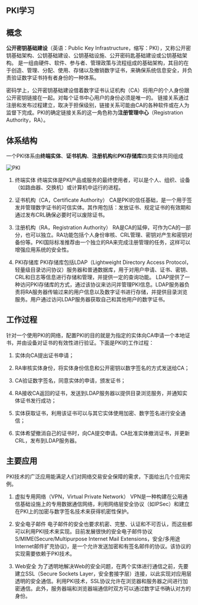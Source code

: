 ## PKI学习

## 概念

**公开密钥基础建设**（英语：Public Key Infrastructure，缩写：PKI），又称公开密钥基础架构、公钥基础建设、公钥基础设施、公开密码匙基础建设或公钥基础架构。
是一组由硬件、软件、参与者、管理政策与流程组成的基础架构，其目的在于创造、管理、分配、使用、存储以及撤销数字证书，来确保系统信息安全，并负责验证数字证书持有者身份的一种体系。

密码学上，公开密钥基础建设借着数字证书认证机构（CA）将用户的个人身份跟公开密钥链接在一起。对每个证书中心用户的身份必须是唯一的。
链接关系通过注册和发布过程建立，取决于担保级别，链接关系可能由CA的各种软件或在人为监督下完成。PKI的确定链接关系的这一角色称为**注册管理中心**（Registration Authority，RA）。

## 体系结构

一个PKI体系由**终端实体**、**证书机构**、**注册机构**和**PKI存储库**四类实体共同组成

![PKI]()

  1. 终端实体
终端实体是PKI产品或服务的最终使用者，可以是个人、组织、设备（如路由器、交换机）或计算机中运行的进程。

  2. 证书机构（CA，Certificate Authority）
CA是PKI的信任基础，是一个用于签发并管理数字证书的可信实体。其作用包括：发放证书、规定证书的有效期和通过发布CRL确保必要时可以废除证书。

  3. 注册机构（RA，Registration Authority）
RA是CA的延伸，可作为CA的一部分，也可以独立。RA功能包括个人身份审核、CRL管理、密钥对产生和密钥对备份等。PKI国际标准推荐由一个独立的RA来完成注册管理的任务，这样可以增强应用系统的安全性。

  4. PKI存储库
PKI存储库包括LDAP（Lightweight Directory Access Protocol，轻量级目录访问协议）服务器和普通数据库，用于对用户申请、证书、密钥、CRL和日志等信息进行存储和管理，并提供一定的查询功能。
LDAP提供了一种访问PKI存储库的方式，通过该协议来访问并管理PKI信息。LDAP服务器负责将RA服务器传输过来的用户信息以及数字证书进行存储，并提供目录浏览服务。用户通过访问LDAP服务器获取自己和其他用户的数字证书。

## 工作过程

针对一个使用PKI的网络，配置PKI的目的就是为指定的实体向CA申请一个本地证书，并由设备对证书的有效性进行验证。下面是PKI的工作过程：

1. 实体向CA提出证书申请；

2. RA审核实体身份，将实体身份信息和公开密钥以数字签名的方式发送给CA；

3. CA验证数字签名，同意实体的申请，颁发证书；

4. RA接收CA返回的证书，发送到LDAP服务器以提供目录浏览服务，并通知实体证书发行成功；

5. 实体获取证书，利用该证书可以与其它实体使用加密、数字签名进行安全通信；

6. 实体希望撤消自己的证书时，向CA提交申请。CA批准实体撤消证书，并更新CRL，发布到LDAP服务器。

## 主要应用

PKI技术的广泛应用能满足人们对网络交易安全保障的需求，下面给出几个应用实例。

1. 虚拟专用网络（VPN，Virtual Private Network）
VPN是一种构建在公用通信基础设施上的专用数据通信网络，利用网络层安全协议（如IPSec）和建立在PKI上的加密与数字签名技术来获得机密性保护。

2. 安全电子邮件
电子邮件的安全也要求机密、完整、认证和不可否认，而这些都可以利用PKI技术来实现。目前发展很快的安全电子邮件协议S/MIME(Secure/Multipurpose Internet Mail Extensions，安全/多用途Internet邮件扩充协议)，是一个允许发送加密和有签名邮件的协议。该协议的实现需要依赖于PKI技术。

3. Web安全
为了透明地解决Web的安全问题，在两个实体进行通信之前，先要建立SSL（Secure Sockets Layer，安全套接字层）连接，以此实现对应用层透明的安全通信。利用PKI技术，SSL协议允许在浏览器和服务器之间进行加密通信。此外，服务器端和浏览器端通信时双方可以通过数字证书确认对方的身份。
